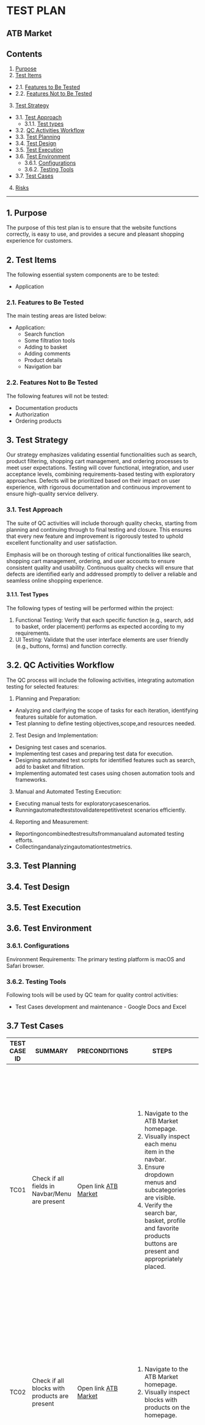 # TEST PLAN 


## ATB Market


## Contents
1. [Purpose](#1-purpose)
2. [Test Items](#2-test-items)
  - 2.1. [Features to Be Tested](#21-features-to-be-tested)
  - 2.2. [Features Not to Be Tested](#22-features-not-to-be-tested)
3. [Test Strategy](#3-test-strategy)
  - 3.1. [Test Approach](#31-test-approach)
    - 3.1.1. [Test types](#311-test-types)
  - 3.2. [QC Activities Workflow](#32-qc-activities-workflow)
  - 3.3. [Test Planning](#33-test-planning)
  - 3.4. [Test Design](#34-test-design)
  - 3.5. [Test Execution](#35-test-execution)
  - 3.6. [Test Environment](#36-test-environment)
    - 3.6.1. [Configurations](#361-configurations)
    - 3.6.2. [Testing Tools](#362-testing-tools)
  - 3.7. [Test Cases](#37-test-cases)
4. [Risks](#4-risks)

---

## 1. Purpose

The purpose of this test plan is to ensure that the website functions correctly, is easy to use, and provides a secure and pleasant shopping experience for customers.

## 2. Test Items

The following essential system components are to be tested: 
- Application

### 2.1. Features to Be Tested

The main testing areas are listed below: 
- Application:
  - Search function
  - Some filtration tools
  - Adding to basket
  - Adding comments
  - Product details
  - Navigation bar
    
### 2.2. Features Not to Be Tested

The following features will not be tested: 
- Documentation products
- Authorization
- Ordering products

## 3. Test Strategy

Our strategy emphasizes validating essential functionalities such as search, product filtering, shopping cart management, and ordering processes to meet user expectations. Testing will cover functional, integration, and user acceptance levels, combining requirements-based testing with exploratory approaches. Defects will be prioritized based on their impact on user experience, with rigorous documentation and continuous improvement to ensure high-quality service delivery.

### 3.1. Test Approach

The suite of QC activities will include thorough quality checks, starting from planning and continuing through to final testing and closure. This ensures that every new feature and improvement is rigorously tested to uphold excellent functionality and user satisfaction.

Emphasis will be on thorough testing of critical functionalities like search, shopping cart management, ordering, and user accounts to ensure consistent quality and usability. Continuous quality checks will ensure that defects are identified early and addressed promptly to deliver a reliable and seamless online shopping experience.

#### 3.1.1. Test Types

The following types of testing will be performed within the project:
1. Functional Testing: Verify that each specific function (e.g., search, add to basket, order placement) performs as expected according to my requirements.
2. UI Testing: Validate that the user interface elements are user friendly (e.g., buttons, forms) and function correctly.

## 3.2. QC Activities Workflow

The QC process will include the following activities, integrating automation testing for selected features:
1. Planning and Preparation:
- Analyzing and clarifying the scope of tasks for each iteration, identifying features suitable for automation.
- Test planning to define testing objectives,scope,and resources needed.
2. Test Design and Implementation:
- Designing test cases and scenarios.
- Implementing test cases and preparing test data for execution.
- Designing automated test scripts for identified features such as search, add to basket and filtration.
- Implementing automated test cases using chosen automation tools and frameworks.
3. Manual and Automated Testing Execution:
- Executing manual tests for exploratorycasescenarios.
- Runningautomatedteststovalidaterepetitivetest
scenarios efficiently.
4. Reporting and Measurement:
- Reportingoncombinedtestresultsfrommanualand automated testing efforts.
- Collectingandanalyzingautomationtestmetrics.

## 3.3. Test Planning
## 3.4. Test Design
## 3.5. Test Execution
## 3.6. Test Environment

### 3.6.1. Configurations
Environment Requirements: The primary testing platform is macOS and Safari browser.
### 3.6.2. Testing Tools
Following tools will be used by QC team for quality control activities:
- Test Cases development and maintenance - Google Docs and Excel

## 3.7 Test Cases


| TEST CASE ID | SUMMARY | PRECONDITIONS |     STEPS     | EXPECTED RESULT | TEST SUITE | PRIORITY |
|:------------:|---------|---------------|---------------|-----------------|------------|----------|
| TC01 | Check if all fields in Navbar/Menu are present | Open link [ATB Market](https://www.atbmarket.com) | <ol><li>Navigate to the ATB Market homepage.</li><li>Visually inspect each menu item in the navbar.</li><li>Ensure dropdown menus and subcategories are visible.</li><li>Verify the search bar, basket, profile and favorite products buttons are present and appropriately placed.</li></ol> | <ol><li>The buttons in navbar: “Акції”, “Партнерам” - both with dropdown subcategories, “Картка АТБ”, “Товари власних брендів”, “Карʼєра”, “Сертифікат”, “Газета”, “Оплата та Доставка”, “Мапа магазинів”, phone number of market should be visible.</li><li>The search bar, basket, profile and favorite products buttons should be present and appropriately placed.</li></ol> | Page Loading | P0 |
| TC02 | Check if all blocks with products are present | Open link [ATB Market](https://www.atbmarket.com) | <ol><li>Navigate to the ATB Market homepage.</li><li>Visually inspect blocks with products on the homepage.</li></ol> | <ol><li>The carousel with advertising should be present.</li><li>Blocks: with categories of products, “Акція ʼЕкономіяʼ ”, ”Бакалія”, ”Побутова хімія та непродовольчі товари” should be present appropriately placed.</li></ol> | Page Loading | P0 |
| TC03 | Check the search bar with keyword | Open link [ATB Market](https://www.atbmarket.com) | <ol><li>Navigate to the ATB Market homepage.</li><li>Click the search bar.</li><li>Enter a product name - “вода” - in the search bar.</li></ol> | <ol><li>The search results page should display products matching the search criteria - “вода”.</li><li>All proposed products should contain the keyword - “вода”. The name can be in any register.</li><li>On the left of this window, there should be a list of subcategories that contain products “вода”, along with the number of products in each subcategory.</li><li>On the center should be the name of the subcategory.</li><li>On the top left corner this context menu should contain a close button.</li></ol> | Search field | P1 |
| TC04 | Check the search bar by brand | Open link [ATB Market](https://www.atbmarket.com) | <ol><li>Navigate to the ATB Market homepage.</li><li>Click the search bar.</li><li>Enter a product brand - “lovare” - in the search bar.</li></ol> | <ol><li>The search results page should display products matching the search criteria - “lovare”.</li><li>All proposed products should contain the keyword - “lovare”. The name can be in any register.</li><li>On the left of this window, there should be a list of subcategories that contain products “lovare”, along with the number of products in each subcategory.</li><li>On the center should be the name of the subcategory.</li><li>On the top left corner this context menu should contain a close button.</li></ol> | Search field | P1 |
| TC05 | Check the search bar with product after some change | Open link [ATB Market](https://www.atbmarket.com) | <ol><li>Navigate to the ATB Market homepage.</li><li>Click the search bar.</li><li>Enter a product - “пиво” - in the search bar.</li><li>Clean field and enter another product - “молоко”.</li></ol> | <ol><li>The search results page should display products matching the search criteria - “молоко”.</li><li>All proposed products should contain the keyword - “молоко”. The name can be in any register.</li><li>On the left of this window, there should be a list of subcategories that contain products “молоко”, along with the number of products in each subcategory.</li><li>On the center should be the name of the subcategory.</li><li>On the top left corner this context menu should contain a close button.</li></ol> | Search field | P2 |
| TC06 | Check the adding to basket functionality | Open link [ATB Market](https://www.atbmarket.com) | <ol><li>Navigate to the ATB Market homepage.</li><li>In the search bar enter “цибуля” and click 'Enter'.</li><li>On the search page find “Цибуля ріпчаста рання” and click the basket button on the bottom right side.</li></ol> | <ol><li>The product “Цибуля ріпчаста рання” should be in the basket.</li><li>On the top right side of the navbar, a basket icon should appear with a red number '1'.</li><li>On the bottom right side of the product block for “Цибуля ріпчаста рання”, the basket icon should turn into a quantity selector with the number ‘1’.</li></ol> | Basket | P2 |
| TC07 | Check the change of price in the basket | Open link [ATB Market](https://www.atbmarket.com) | <ol><li>Navigate to the ATB Market homepage.</li><li>In the search bar enter a “вода карпатська” and click 'Enter'.</li><li>On the search page find “Вода 2л Карпатська джерельна негазована” and click the basket button on the bottom right side.</li><li>Go to basket.</li><li>Change the quantity of the product to ‘2’.</li></ol> | <ol><li>The payment amount should increase twofold.</li></ol> | Basket | P2 |
| TC08 | Check the deletion in the basket | Open link [ATB Market](https://www.atbmarket.com) | <ol><li>Navigate to the ATB Market homepage.</li><li>In the search bar enter a “вода карпатська” and click 'Enter'.</li><li>On the search page find “Вода 2л Карпатська джерельна негазована” and click the basket button on the bottom right side.</li><li>Go to basket.</li><li>Delete this product from the basket.</li></ol> | <ol><li>Basket should be empty.</li></ol> | Basket | P2 |
| TC09 | Check the price filtration on some category | Open link [ATB Market](https://www.atbmarket.com) | <ol><li>Navigate to the ATB Market homepage.</li><li>Scroll down to the block with product categories.</li><li>Click on the category 'Напої безалкогольні'.</li><li>On the left side, where there are filtration tools, set ‘100’ on ‘Ціна’ slider and click ‘OK’.</li></ol> | <ol><li>After filtration all products should cost between ‘1’ and ‘100’ c.u.</li></ol> | Filtration | P2 |
| TC10 | Check the product filtration on some category | Open link [ATB Market](https://www.atbmarket.com) | <ol><li>Navigate to the ATB Market homepage.</li><li>Scroll down to the block with product categories.</li><li>Click on the category ‘Овочі та фрукти’.</li><li>On the left side, where there are filtration tools, set ‘акція’ and ‘хіт’ on ‘Пропозиції’ block and ‘Туреччина’ on ‘Країна’ block.</li></ol> | <ol><li>After filtration products should have all of these filtration fields: ‘акція’, ‘хіт’ and ‘Туреччина’.</li></ol> | Filtration | P2 |
| TC11 | Reset all filters | Open link [ATB Market](https://www.atbmarket.com) | <ol><li>Navigate to the ATB Market homepage.</li><li>Scroll down to the block with product categories.</li><li>Click on the category ‘Овочі та фрукти’.</li><li>On the left side, where there are filtration tools, set ‘200’ on ‘Ціна’ slider and click ‘OK’.</li><li>Set ‘хіт’ on ‘Пропозиції’ block and ‘Україна’ on ‘Країна’ block.</li><li>Reset all filters.</li></ol> | <ol><li>All ticks in boxes and selection on sliders should be cleared.</li></ol> | Filtration | P2 |
| TC12 | Delete product from favorite page | Open link [ATB Market](https://www.atbmarket.com) | <ol><li>Navigate to the ATB Market homepage.</li><li>Scroll down to the block with product categories.</li><li>Click on the category ‘Овочі та фрукти’.</li><li>Filter products by dropdown on the right side “Дорогі”.</li></ol> | <ol><li>All products from this category should be filtered from most expensive to cheapest.</li></ol> | Filtration | P3 |
| TC13 | Add product to favorite page | Open link [ATB Market](https://www.atbmarket.com) | <ol><li>Navigate to the ATB Market homepage.</li><li>Scroll down to the block with product categories.</li><li>Click on the category ‘Овочі та фрукти’.</li><li>Find product - “Картопля”.</li><li>Add it to favorite page.</li></ol> | <ol><li>The product “Картопля” should be on the favorite page.</li><li>On the top right side of the navbar, a ‘favorite’ icon should appear with a red number '1'.</li><li>On the top right side of the product block for “Картопля”, the ‘favorite’ icon should turn into a red heart.</li></ol> | Favorite products | P3 |
| TC14 | Delete product from favorite page | Open link [ATB Market](https://www.atbmarket.com) | <ol><li>Navigate to the ATB Market homepage.</li><li>Scroll down to the block with product categories.</li><li>Click on the category ‘Овочі та фрукти’.</li><li>Find product - “Картопля”.</li><li>Add it to favorite page.</li><li>Delete product from favorite page.</li></ol> | <ol><li>Favorite page should be empty.</li></ol> | Favorite products | P3 |
| TC15 | Check content on the product page | Open link [ATB Market](https://www.atbmarket.com) | <ol><li>Navigate to the ATB Market homepage.</li><li>Scroll down to the block with product categories.</li><li>Click on the category ‘Морозиво’.</li><li>Find product - “Морозиво 100 г Три Ведмеді Крем-брюле ваф/стак п/ет”.</li><li>Go to the product details page.</li></ol> | <ol><li>Page should contain a photo of the product, price, product code, availability in city stores, button “Купити”, block ‘Feedback from our customers’, block with Recommended items.</li></ol> | Favorite products | P4 |


## 4. Risks

Risk: Insufficient human resources allocated for testing. Responsible: QC Lead
